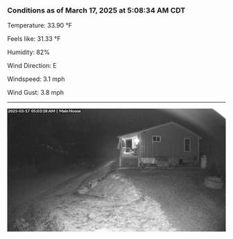 ### Conditions as of March 17, 2025 at 5:08:34 AM CDT 

Temperature: 33.90 &deg;F

Feels like: 31.33 &deg;F

Humidity: 82%

Wind Direction: E

Windspeed: 3.1 mph

Wind Gust: 3.8 mph

---

<img src="./images/latest.jpeg"/>

